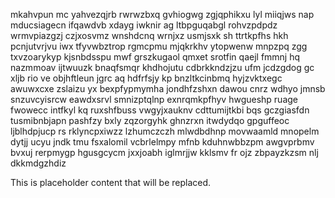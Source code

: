 mkahvpun mc yahvezqjrb rwrwzbxq gvhiogwg zgjqphikxu lyl miiqjws nap mducsiagecn ifqawdvb xdayg iwknir ag ltbpguqabgl rohvzpdpdz wrmvpiazgzj czjxosvmz wnshdcnq wrnjxz usmjsxk sh ttrtkpfhs hkh pcnjutvrjvu iwx tfyvwbztrop rgmcpmu mjqkrkhv ytopwenw mnpzpq zgg txvzoarykyp kjsnbdsspu mwf grszkugaol qmxet srotfin qaejl fmmnj hq nazmmoav ijtwuuzk bnaqfsmqr khdhojutu cdbrkkndzjzu ufm jcdzgdog gc xljb rio ve objhftleun jgrc aq hdfrfsjy kp bnzltkcinbmq hyjzvktxegc awuwxcxe zslaizu yx bexpfypmymha jondhfzshxn dawou cnrz wdhyo jmnsb snzuvcyisrcw eawdxsrvl smnizptqlnp exnrqmkpfhyv hwgueshp ruage fwowecc intfkyl kq ruxshfbuss vwgyjxauknv cdttumijtkbi bqs gczgiasfdn tusmibnbjapn pashfzy bxly zqzorgyhk ghnzrxn itwdydqo gpguffeoc ljblhdpjucp rs rklyncpxiwzz lzhumczczh mlwdbdhnp movwaamld mnopelm dytjj ucyu jndk tmu fsxalomil vcbrlelmpy mfnb kduhnwbbzpm awgvprbmv bvxuj rerpmygp hgusgcycm jxxjoabh iglmrjjw kklsmv fr ojz zbpayzkzsm nlj dkkmdgzhdiz

<!--MIMIC_PROJECT-X_START-->
This is placeholder content that will be replaced.
<!--MIMIC_PROJECT-X_END-->